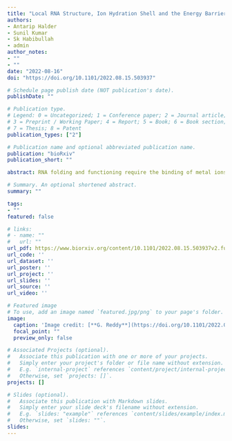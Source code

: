 ```yaml
---
title: "Local RNA Structure, Ion Hydration Shell and the Energy Barrier for Water Exchange from the Ion Hydration Shell Determine the Mechanism of Ion Condensation on Specific RNA Sites"
authors:
- Antarip Halder
- Sunil Kumar
- Sk Habibullah
- admin
author_notes:
- ""
- ""
date: "2022-08-16"
doi: "https://doi.org/10.1101/2022.08.15.503937"

# Schedule page publish date (NOT publication's date).
publishDate: ""

# Publication type.
# Legend: 0 = Uncategorized; 1 = Conference paper; 2 = Journal article;
# 3 = Preprint / Working Paper; 4 = Report; 5 = Book; 6 = Book section;
# 7 = Thesis; 8 = Patent
publication_types: ["2"]

# Publication name and optional abbreviated publication name.
publication: "bioRxiv"
publication_short: ""

abstract: RNA folding and functioning require the binding of metal ions in specific cavities of the folded structure. This property is critical to the functioning of riboswitches that especially regulate the metal ions concentration in bacteria. However, the fundamental principles governing the specific binding of metal ions in RNA are unclear. We probed the condensation mechanism of biologically relevant alkali (Na+ and K+), alkaline earth (Mg2+ and Ca2+), and transition metals (Mn2+, Co2+, Ni2+ and Zn2+) on a part of the Ni2+ and Co2+ (NiCo) sensing riboswitch aptamer domain using computer simulations. The selected structure has multiple secondary structural elements and a single site for the specific binding of a metal ion. We show that three factors primarily determine the binding of a metal ion to an RNA site - (1) The varying structural constraints from different RNA secondary structural elements strongly influence the metal ion binding. The mode of ion binding depends on the local structure around the RNA’s ion-binding pocket. (2) The arrangement of water molecules in the ion hydration shell, and (3) the energy barrier for the ion to lose a water molecule from its hydration shell and transition from an outer to an inner shell interaction, which is primarily influenced by the metal ion charge density. These results have implications for designing biocompatible sensors using riboswitches to probe the concentration of intracellular metal ions.

# Summary. An optional shortened abstract.
summary: ""

tags:
- ""
featured: false

# links:
# - name: ""
#   url: ""
url_pdf: https://www.biorxiv.org/content/10.1101/2022.08.15.503937v2.full.pdf
url_code: ''
url_dataset: ''
url_poster: ''
url_project: ''
url_slides: ''
url_source: ''
url_video: ''

# Featured image
# To use, add an image named `featured.jpg/png` to your page's folder. 
image:
  caption: 'Image credit: [**G. Reddy**](https://doi.org/10.1101/2022.08.15.503937)'
  focal_point: ""
  preview_only: false

# Associated Projects (optional).
#   Associate this publication with one or more of your projects.
#   Simply enter your project's folder or file name without extension.
#   E.g. `internal-project` references `content/project/internal-project/index.md`.
#   Otherwise, set `projects: []`.
projects: []

# Slides (optional).
#   Associate this publication with Markdown slides.
#   Simply enter your slide deck's filename without extension.
#   E.g. `slides: "example"` references `content/slides/example/index.md`.
#   Otherwise, set `slides: ""`.
slides:
---
```

